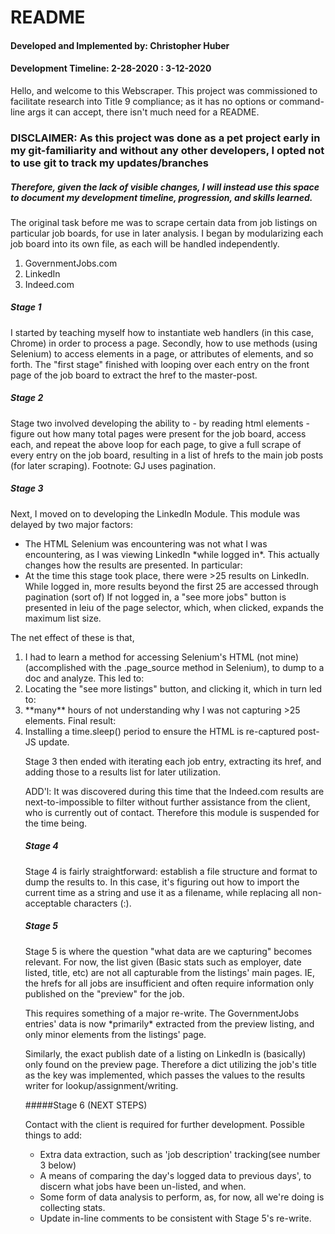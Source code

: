 # README

#### Developed and Implemented by: Christopher Huber
#### Development Timeline: 2-28-2020 : 3-12-2020

<p>Hello, and welcome to this Webscraper.
This project was commissioned to facilitate research into Title 9 compliance;
as it has no options or command-line args it can accept, there isn't much need
for a README. </p>

### DISCLAIMER: As this project was done as a pet project early in my git-familiarity and without any other developers, I opted not to use git to track my updates/branches
##### Therefore, given the lack of visible changes, I will instead use this space to document my development timeline, progression, and skills learned.

<p>The original task before me was to scrape certain data from job listings on
particular job boards, for use in later analysis. I began by modularizing each
job board into its own file, as each will be handled independently. </p>



<ol>
<li>GovernmentJobs.com</li>
<li>LinkedIn</li>
<li>Indeed.com</li>
</ol>

##### Stage 1
<p>I started by teaching myself how to instantiate web handlers (in this case, Chrome)
in order to process a page. Secondly, how to use methods (using Selenium) to access
elements in a page, or attributes of elements, and so forth. The "first stage" finished
with looping over each entry on the front page of the job board to extract the href to
the master-post.</p>

##### Stage 2
<p>Stage two involved developing the ability to - by reading html elements - figure
out how many total pages were present for the job board, access each, and repeat the
above loop for each page, to give a full scrape of every entry on the job board,
resulting in a list of hrefs to the main job posts (for later scraping).
Footnote: GJ uses pagination.</p>

##### Stage 3
<p>Next, I moved on to developing the LinkedIn Module. This module was delayed by
two major factors:
<ul>
<li>The HTML Selenium was encountering was not what I was encountering, as
I was viewing LinkedIn *while logged in*. This actually changes how the results are presented.
In particular:</li>
<li>At the time this stage took place, there were >25 results on LinkedIn.
While logged in, more results beyond the first 25 are accessed through pagination (sort of)
If not logged in, a "see more jobs" button is presented in leiu of the page selector,
which, when clicked, expands the maximum list size.</li>
</ul>

The net effect of these is that,

<ol>
<li>I had to learn a method for accessing Selenium's HTML (not mine)(accomplished
  with the .page_source method in Selenium), to dump to a doc and analyze. This led to:</li>
<li>Locating the "see more listings" button, and clicking it, which in turn led to:</li>
<li>**many** hours of not understanding why I was not capturing >25 elements. Final result:</li>
<li>Installing a time.sleep() period to ensure the HTML is re-captured post-JS update.</li>

<p>Stage 3 then ended with iterating each job entry, extracting its href, and adding those
to a results list for later utilization.</p>

<p>ADD'l: It was discovered during this time that the Indeed.com results are next-to-impossible
to filter without further assistance from the client, who is currently out of contact. Therefore
this module is suspended for the time being.</p>

##### Stage 4
<p>Stage 4 is fairly straightforward: establish a file structure and format
to dump the results to. In this case, it's figuring out how to import the current time
as a string and use it as a filename, while replacing all non-acceptable characters (:). </p>

##### Stage 5
<p>Stage 5 is where the question "what data are we capturing" becomes relevant.
For now, the list given (Basic stats such as employer, date listed, title, etc) are
not all capturable from the listings' main pages. IE, the hrefs for all jobs are
insufficient and often require information only published on the "preview" for the job.</p>

<p>This requires something of a major re-write. The GovernmentJobs entries' data
is now *primarily* extracted from the preview listing, and only minor elements from the listings' page.</p>

<p>Similarly, the exact publish date of a listing on LinkedIn is (basically) only found on
the preview page. Therefore a dict utilizing the job's title as the key was implemented,
which passes the values to the results writer for lookup/assignment/writing.

#####Stage 6
(NEXT STEPS)


Contact with the client is required for further development.
Possible things to add:
<ul>
<li>Extra data extraction, such as 'job description' tracking(see number 3 below)</li>
<li>A means of comparing the day's logged data to previous days', to discern what jobs
have been un-listed, and when.</li>
<li>Some form of data analysis to perform, as, for now, all we're doing is collecting stats.</li>
<li>Update in-line comments to be consistent with Stage 5's re-write.</li>
